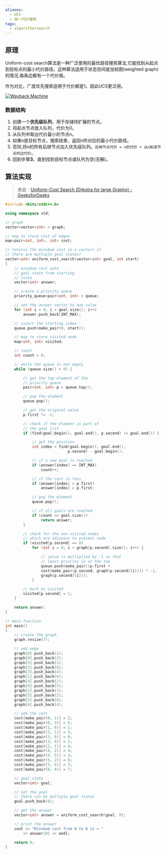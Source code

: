 ```yaml
---
aliases:
  - UCS
  - 统一代价搜索
tags:
  - algorithm/search
---
```


## 原理

Uniform-cost search算法是一种广泛使用的最优路径搜索算法,它能找到从起点到目标点的最小代价路径。这种算法适用于状态空间是加权图(weighted graph)的情况,每条边都有一个代价值。

作为对比，广度优先搜索适用于代价都是1。因此UCS更泛用。



[ ![Wayback Machine ](https://pic-1257412153.cos.ap-nanjing.myqcloud.com/images/2024/04/25/20240425140044-f3f689.png)](https://web.archive.org/web/20200218150951/https://www.aaai.org/ocs/index.php/SOCS/SOCS11/paper/viewFile/4017/4357)

### 数据结构

1. 创建一个**优先级队列**，用于存储待扩展的节点。
2. 将起点节点放入队列，代价为0。
3. 从队列中取出代价最小的节点n。
4. 如果n是目标节点，搜索结束，返回n所对应的最小代价路径。
5. 否则,将n的所有后继节点加入优先级队列。`后继节点代价 = n的代价 + 从n到该节点的边代价`。
6. 回到步骤**3**，直到找到目标节点或队列为空(无解)。

## 算法实现

> 来自：[Uniform-Cost Search (Dijkstra for large Graphs) - GeeksforGeeks](https://www.geeksforgeeks.org/uniform-cost-search-dijkstra-for-large-graphs/)

```c++
#include <bits/stdc++.h>

using namespace std;

// graph
vector<vector<int> > graph;

// map to store cost of edges
map<pair<int, int>, int> cost;

// returns the minimum cost in a vector( if 
// there are multiple goal states)
vector<int> uniform_cost_search(vector<int> goal, int start)
{
	// minimum cost upto
	// goal state from starting
	// state
	vector<int> answer;

	// create a priority queue
	priority_queue<pair<int, int> > queue;

	// set the answer vector to max value
	for (int i = 0; i < goal.size(); i++)
		answer.push_back(INT_MAX);

	// insert the starting index
	queue.push(make_pair(0, start));

	// map to store visited node
	map<int, int> visited;

	// count
	int count = 0;

	// while the queue is not empty
	while (queue.size() > 0) {

		// get the top element of the 
		// priority queue
		pair<int, int> p = queue.top();

		// pop the element
		queue.pop();

		// get the original value
		p.first *= -1;

		// check if the element is part of
		// the goal list
		if (find(goal.begin(), goal.end(), p.second) != goal.end()) {

			// get the position
			int index = find(goal.begin(), goal.end(), 
							p.second) - goal.begin();

			// if a new goal is reached
			if (answer[index] == INT_MAX)
				count++;

			// if the cost is less
			if (answer[index] > p.first)
				answer[index] = p.first;

			// pop the element
			queue.pop();

			// if all goals are reached
			if (count == goal.size())
				return answer;
		}

		// check for the non visited nodes
		// which are adjacent to present node
		if (visited[p.second] == 0)
			for (int i = 0; i < graph[p.second].size(); i++) {

				// value is multiplied by -1 so that 
				// least priority is at the top
				queue.push(make_pair((p.first + 
				cost[make_pair(p.second, graph[p.second][i])]) * -1, 
				graph[p.second][i]));
			}

		// mark as visited
		visited[p.second] = 1;
	}

	return answer;
}

// main function
int main()
{
	// create the graph
	graph.resize(7);

	// add edge
	graph[0].push_back(1);
	graph[0].push_back(3);
	graph[3].push_back(1);
	graph[3].push_back(6);
	graph[3].push_back(4);
	graph[1].push_back(6);
	graph[4].push_back(2);
	graph[4].push_back(5);
	graph[2].push_back(1);
	graph[5].push_back(2);
	graph[5].push_back(6);
	graph[6].push_back(4);

	// add the cost
	cost[make_pair(0, 1)] = 2;
	cost[make_pair(0, 3)] = 5;
	cost[make_pair(1, 6)] = 1;
	cost[make_pair(3, 1)] = 5;
	cost[make_pair(3, 6)] = 6;
	cost[make_pair(3, 4)] = 2;
	cost[make_pair(2, 1)] = 4;
	cost[make_pair(4, 2)] = 4;
	cost[make_pair(4, 5)] = 3;
	cost[make_pair(5, 2)] = 6;
	cost[make_pair(5, 6)] = 3;
	cost[make_pair(6, 4)] = 7;

	// goal state
	vector<int> goal;

	// set the goal
	// there can be multiple goal states
	goal.push_back(6);

	// get the answer
	vector<int> answer = uniform_cost_search(goal, 0);

	// print the answer
	cout << "Minimum cost from 0 to 6 is = "
		<< answer[0] << endl;

	return 0;
}
```